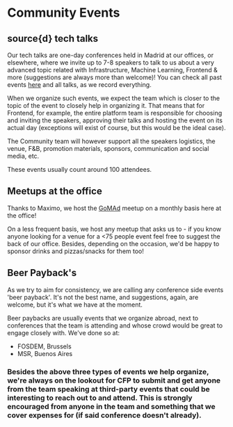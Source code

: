 # Community Events

## source{d} tech talks

Our tech talks are one-day conferences held in Madrid at our offices, or elsewhere, where we invite up to 7-8 speakers to talk to us about a very advanced topic related with Infrastructure, Machine Learning, Frontend & more (suggestions are always more than welcome)!
You can check all past events [here](http://talks.sourced.tech/) and all talks, as we record everything.

When we organize such events, we expect the team which is closer to the topic of the event to closely help in organizing it. That means that for Frontend, for example, the entire platform team is responsible for choosing and inviting the speakers, approving their talks and hosting the event on its actual day (exceptions will exist of course, but this would be the ideal case).

The Community team will however support all the speakers logistics, the venue, F&B, promotion materials, sponsors, communication and social media, etc.

These events usually count around 100 attendees.


## Meetups at the office

Thanks to Maximo, we host the [GoMAd](https://www.meetup.com/es-ES/go-mad/) meetup on a monthly basis here at the office!

On a less frequent basis, we host any meetup that asks us to - if you know anyone looking for a venue for a <75 people event feel free to suggest the back of our office. Besides, depending on the occasion, we'd be happy to sponsor drinks and pizzas/snacks for them too!


## Beer Payback's

As we try to aim for consistency, we are calling any conference side events 'beer payback'. It's not the best name, and suggestions, again, are welcome, but it's what we have at the moment. 

Beer paybacks are usually events that we organize abroad, next to conferences that the team is attending and whose crowd would be great to engage closely with. We've done so at:
- FOSDEM, Brussels
- MSR, Buenos Aires


### Besides the above three types of events we help organize, we're always on the lookout for CFP to submit and get anyone from the team speaking at third-party events that could be interesting to reach out to and attend. This is strongly encouraged from anyone in the team and something that we cover expenses for (if said conference doesn't already).
